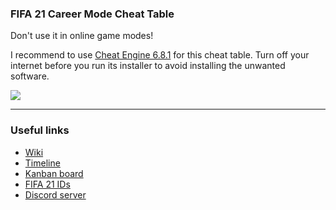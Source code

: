 ### FIFA 21 Career Mode Cheat Table
Don't use it in online game modes!

I recommend to use [Cheat Engine 6.8.1](https://mega.nz/file/JEtTTCiD#h-Py9TT5OhuJkvGq7-Sd96UaD14QA62MRfVvc30Iy8A) for this cheat table.
Turn off your internet before you run its installer to avoid installing the unwanted software.

![](https://i.imgur.com/slOHdPc.png)

***
### Useful links
* [Wiki](https://github.com/xAranaktu/FIFA-21-CM-Cheat-Table/wiki)
* [Timeline](https://timelines.gitkraken.com/timeline/ea4c326a350b42239fd93353704bf45d)
* [Kanban board](https://app.gitkraken.com/glo/board/X2y2DHXMggASx-4e)
* [FIFA 21 IDs](https://docs.google.com/spreadsheets/d/13OGH_owsdChC52PflHv1SsqfBnFIJLu81kALHKOxl_g/edit?usp=sharing)
* [Discord server](https://discord.gg/va9EtdB)